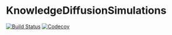 # KnowledgeDiffusionSimulations

[![Build Status](https://travis-ci.com/jlperla/KnowledgeDiffusionSimulations.jl.svg?branch=master)](https://travis-ci.com/jlperla/KnowledgeDiffusionSimulations.jl)
[![Codecov](https://codecov.io/gh/jlperla/KnowledgeDiffusionSimulations.jl/branch/master/graph/badge.svg)](https://codecov.io/gh/jlperla/KnowledgeDiffusionSimulations.jl)

